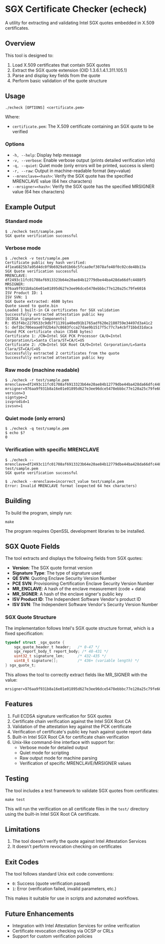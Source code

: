 # SGX Certificate Checker (echeck)

A utility for extracting and validating Intel SGX quotes embedded in X.509 certificates.

## Overview

This tool is designed to:

1. Load X.509 certificates that contain SGX quotes
2. Extract the SGX quote extension (OID 1.3.6.1.4.1.311.105.1)
3. Parse and display key fields from the quote
4. Perform basic validation of the quote structure

## Usage

```
./echeck [OPTIONS] <certificate.pem>
```

Where:
- `certificate.pem`: The X.509 certificate containing an SGX quote to be verified

### Options

- `-h, --help`: Display help message
- `-v, --verbose`: Enable verbose output (prints detailed verification info)
- `-q, --quiet`: Quiet mode (only errors will be printed, success is silent)
- `-r, --raw`: Output in machine-readable format (key=value)
- `--mrenclave=<hash>`: Verify the SGX quote has the specified MRENCLAVE value (64 hex characters)
- `--mrsigner=<hash>`: Verify the SGX quote has the specified MRSIGNER value (64 hex characters)

## Example Output

### Standard mode
```
$ ./echeck test/sample.pem
SGX quote verification successful
```

### Verbose mode
```
$ ./echeck -v test/sample.pem
Certificate public key hash verified: 4f1ea6825b7a95d4dc0f9b6929a91b66c5fcaa9ef3078afe48f0c02cde48b13a
SGX Quote verification successful
MRENCLAVE: df2493c11fc01708af6913323b64e20ae84b12779dbe44ba428da66dfc4488f5
MRSIGNER: 976aa9f931b8a16e01e01895d627e3ee96dce5478ebbbc77e120a25c79fe6016
ISV Product ID: 1
ISV SVN: 1
SGX Quote extracted: 4600 bytes
Quote saved to quote.bin
Loaded 1 built-in CA certificates for SGX validation
Successfully extracted attestation public key
[ECDSA Signature Components]
R: 053f4bc2270533c9db7f11391a40ed91b1765adf620e2180759e34497d3a41c2
S: def1bc706eaae07d2b4a7c8683fcca27dae9b1517f5c77c7a4cbf71bbd31daca
Found PCK certificate chain (3548 bytes)
Certificate 1: /CN=Intel SGX PCK Processor CA/O=Intel Corporation/L=Santa Clara/ST=CA/C=US
Certificate 2: /CN=Intel SGX Root CA/O=Intel Corporation/L=Santa Clara/ST=CA/C=US
Successfully extracted 2 certificates from the quote
Successfully extracted attestation public key
```

### Raw mode (machine readable)
```
$ ./echeck -r test/sample.pem
mrenclave=df2493c11fc01708af6913323b64e20ae84b12779dbe44ba428da66dfc4488f5
mrsigner=976aa9f931b8a16e01e01895d627e3ee96dce5478ebbbc77e120a25c79fe6016
version=3
signtype=2
isvprodid=1
isvsvn=1
```

### Quiet mode (only errors)
```
$ ./echeck -q test/sample.pem
$ echo $?
0
```

### Verification with specific MRENCLAVE
```
$ ./echeck --mrenclave=df2493c11fc01708af6913323b64e20ae84b12779dbe44ba428da66dfc4488f5 test/sample.pem
SGX quote verification successful

$ ./echeck --mrenclave=incorrect_value test/sample.pem
Error: Invalid MRENCLAVE format (expected 64 hex characters)
```

## Building

To build the program, simply run:

```
make
```

The program requires OpenSSL development libraries to be installed.

## SGX Quote Fields

The tool extracts and displays the following fields from SGX quotes:

- **Version**: The SGX quote format version
- **Signature Type**: The type of signature used
- **QE SVN**: Quoting Enclave Security Version Number
- **PCE SVN**: Provisioning Certification Enclave Security Version Number
- **MR_ENCLAVE**: A hash of the enclave measurement (code + data)
- **MR_SIGNER**: A hash of the enclave signer's public key
- **ISV Product ID**: The Independent Software Vendor's product ID
- **ISV SVN**: The Independent Software Vendor's Security Version Number

### SGX Quote Structure

The implementation follows Intel's SGX quote structure format, which is a fixed specification:

```c
typedef struct _sgx_quote {
    sgx_quote_header_t header;   /* 0-47 */
    sgx_report_body_t report_body; /* 48-431 */
    uint32_t signature_len;      /* 432-435 */
    uint8_t signature[];         /* 436+ (variable length) */
} sgx_quote_t;
```

This allows the tool to correctly extract fields like MR_SIGNER with the value:
```
mrsigner=976aa9f931b8a16e01e01895d627e3ee96dce5478ebbbc77e120a25c79fe6016
```

## Features

1. Full ECDSA signature verification for SGX quotes
2. Certificate chain verification against the Intel SGX Root CA
3. Validation of the attestation key against the PCK certificate
4. Verification of certificate's public key hash against quote report data
5. Built-in Intel SGX Root CA for certificate chain verification
6. Unix-like command-line interface with support for:
   - Verbose mode for detailed output
   - Quiet mode for scripting
   - Raw output mode for machine parsing
   - Verification of specific MRENCLAVE/MRSIGNER values

## Testing

The tool includes a test framework to validate SGX quotes from certificates:

```
make test
```

This will run the verification on all certificate files in the `test/` directory
using the built-in Intel SGX Root CA certificate.

## Limitations

1. The tool doesn't verify the quote against Intel Attestation Services
2. It doesn't perform revocation checking on certificates

## Exit Codes

The tool follows standard Unix exit code conventions:
- `0`: Success (quote verification passed)
- `1`: Error (verification failed, invalid parameters, etc.)

This makes it suitable for use in scripts and automated workflows.

## Future Enhancements

- Integration with Intel Attestation Services for online verification
- Certificate revocation checking via OCSP or CRLs
- Support for custom verification policies